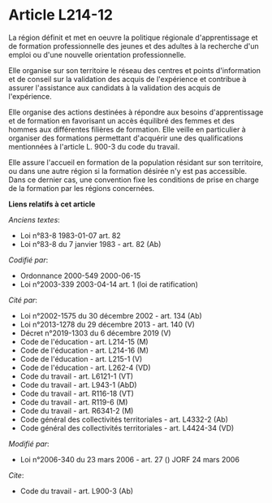 # Article L214-12

La région définit et met en oeuvre la politique régionale d'apprentissage et de formation professionnelle des jeunes et des
adultes à la recherche d'un emploi ou d'une nouvelle orientation professionnelle. 

Elle organise sur son territoire le réseau des centres et points d'information et de conseil sur la validation des acquis de
l'expérience et contribue à assurer l'assistance aux candidats à la validation des acquis de l'expérience. 

Elle organise des actions destinées à répondre aux besoins d'apprentissage et de formation en favorisant un accès équilibré
des femmes et des hommes aux différentes filières de formation. Elle veille en particulier à organiser des formations
permettant d'acquérir une des qualifications mentionnées à l'article L. 900-3 du code du travail. 

Elle assure l'accueil en formation de la population résidant sur son territoire, ou dans une autre région si la formation
désirée n'y est pas accessible. Dans ce dernier cas, une convention fixe les conditions de prise en charge de la formation
par les régions concernées.

**Liens relatifs à cet article**

_Anciens textes_:

  - Loi n°83-8 1983-01-07 art. 82
  - Loi n°83-8 du 7 janvier 1983 - art. 82 (Ab)

_Codifié par_:

  - Ordonnance 2000-549 2000-06-15
  - Loi n°2003-339 2003-04-14 art. 1 (loi de ratification)

_Cité par_:

  - Loi n°2002-1575 du 30 décembre 2002 - art. 134 (Ab)
  - Loi n°2013-1278 du 29 décembre 2013 - art. 140 (V)
  - Décret n°2019-1303 du 6 décembre 2019 (V)
  - Code de l'éducation - art. L214-15 (M)
  - Code de l'éducation - art. L214-16 (M)
  - Code de l'éducation - art. L215-1 (V)
  - Code de l'éducation - art. L262-4 (VD)
  - Code du travail - art. L6121-1 (VT)
  - Code du travail - art. L943-1 (AbD)
  - Code du travail - art. R116-18 (VT)
  - Code du travail - art. R119-6 (M)
  - Code du travail - art. R6341-2 (M)
  - Code général des collectivités territoriales - art. L4332-2 (Ab)
  - Code général des collectivités territoriales - art. L4424-34 (VD)

_Modifié par_:

  - Loi n°2006-340 du 23 mars 2006 - art. 27 () JORF 24 mars 2006

_Cite_:

  - Code du travail - art. L900-3 (Ab)
